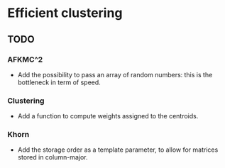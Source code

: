 # Efficient clustering 

## TODO

### AFKMC^2 

* Add the possibility to pass an array of random numbers: this is the bottleneck in term of speed. 

### Clustering

* Add a function to compute weights assigned to the centroids. 

### Khorn

* Add the storage order as a template parameter, to allow for matrices stored in column-major. 